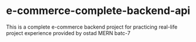 # e-commerce-complete-backend-api

This is a complete e-commerce backend project for practicing real-life project experience provided by ostad MERN batc-7
